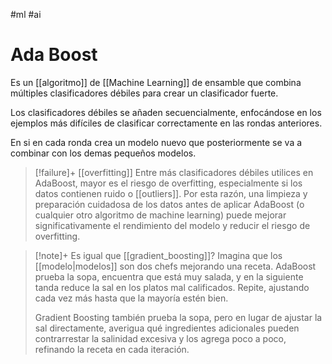 #ml #ai
# Ada Boost 

Es un [[algoritmo]] de [[Machine Learning]] de ensamble que combina múltiples clasificadores débiles para crear un clasificador fuerte. 

Los clasificadores débiles se añaden secuencialmente, enfocándose en los ejemplos más difíciles de clasificar correctamente en las rondas anteriores. 

En si en cada ronda crea un modelo nuevo que posteriormente se va a combinar con los demas pequeños modelos. 

>[!failure]+ [[overfitting]]
>Entre más clasificadores débiles utilices en AdaBoost, mayor es el riesgo de overfitting, especialmente si los datos contienen ruido o [[outliers]]. Por esta razón, una limpieza y preparación cuidadosa de los datos antes de aplicar AdaBoost (o cualquier otro algoritmo de machine learning) puede mejorar significativamente el rendimiento del modelo y reducir el riesgo de overfitting.

>[!note]+ Es igual que [[gradient_boosting]]?
>  Imagina que los [[modelo|modelos]] son dos chefs mejorando una receta. AdaBoost prueba la sopa, encuentra que está muy salada, y en la siguiente tanda reduce la sal en los platos mal calificados. Repite, ajustando cada vez más hasta que la mayoría estén bien.
>  
>Gradient Boosting también prueba la sopa, pero en lugar de ajustar la sal directamente, averigua qué ingredientes adicionales pueden contrarrestar la salinidad excesiva y los agrega poco a poco, refinando la receta en cada iteración.

